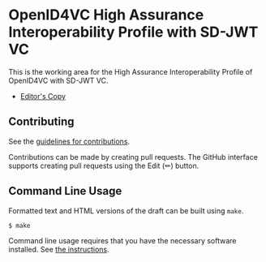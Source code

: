 # OpenID4VC High Assurance Interoperability Profile with SD-JWT VC

This is the working area for the High Assurance Interoperability Profile of OpenID4VC with SD-JWT VC.

* [Editor's Copy](https://vcstuff.github.io/oid4vc-haip-sd-jwt-vc/#go.oid4vc-haip-sd-jwt-vc.html)

## Contributing

See the
[guidelines for contributions](https://github.com/vcstuff/high-assurance-profile/blob/main/CONTRIBUTING.md).

Contributions can be made by creating pull requests.
The GitHub interface supports creating pull requests using the Edit (✏) button.

## Command Line Usage

Formatted text and HTML versions of the draft can be built using `make`.
```sh
$ make
```
Command line usage requires that you have the necessary software installed.  See
[the instructions](https://github.com/martinthomson/i-d-template/blob/main/doc/SETUP.md).
